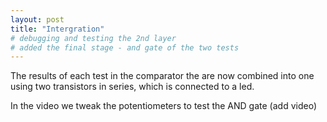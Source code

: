 ```yaml
---
layout: post
title: "Intergration"
# debugging and testing the 2nd layer
# added the final stage - and gate of the two tests
---
```


The results of each test in the comparator the are now combined into one using two transistors in series, which is connected to a led.

In the video we tweak the potentiometers to test the AND gate 
(add video)
